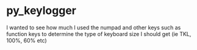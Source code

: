 # py_keylogger
I wanted to see how much I used the numpad and other keys such as function keys to determine the type of keyboard size I should get (ie TKL, 100%, 60% etc)
